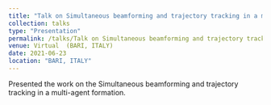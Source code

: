 ```yaml
---
title: "Talk on Simultaneous beamforming and trajectory tracking in a multi-agent formation"
collection: talks
type: "Presentation"
permalink: /talks/Talk on Simultaneous beamforming and trajectory tracking in a multi-agent formation
venue: Virtual  (BARI, ITALY) 
date: 2021-06-23
location: "BARI, ITALY"
---
```


Presented the work on the Simultaneous beamforming and trajectory tracking in a multi-agent formation.

